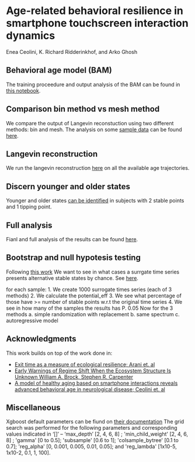 # Age-related behavioral resilience in smartphone touchscreen interaction dynamics    
Enea Ceolini, K. Richard Ridderinkhof, and Arko Ghosh

## Behavioral age model (BAM)
The training proceedure and output analysis of the BAM can be found in [this notebook](train_BAM.ipynb).

## Comparison bin method vs mesh method
We compare the output of Langevin reconstuction using two different methods: bin and mesh.
The analysis on some [sample data](examples_ages.mat) can be found [here](comparison_mesh_bins.m).

## Langevin reconstruction
We run the langevin reconstruction [here](full_langevin_analysis_mesh.m) on all the available age trajectories.

## Discern younger and older states
Younger and older states [can be identified](younger_older_bucket_states.m) in subjects with 2 stable points and 1 tipping point.

## Full analysis 
Fianl and full analysis of the results can be found [here](analysis_and_states.m).

## Bootstrap and null hypotesis testing
Following [this work](https://www.pnas.org/doi/10.1073/pnas.0802430105#supplementary-materials)
We want to see in what cases a surrgate time series presents alternative stable states by chance.
See [here](null_distributions.m).
 
for each sample:
    1. We create 1000 surrogate times series (each of 3 methods)
    2. We calculate the potential_eff
    3. We see what percentage of those have >= number of stable points w.r.t the original time series
    4. We see in how many of the samples the results has P. 0.05
Now for the 3 methods
    a. simple randomization with replacement 
    b. same spectrum
    c. autoregressive model  

## Acknowledgments
This work builds on top of the work done in:
- [Exit time as a measure of ecological resilience; Arani et. al](https://www.science.org/doi/10.1126/science.aay4895) 
- [Early Warnings of Regime Shift When the Ecosystem Structure Is Unknown
William A. Brock, Stephen R. Carpenter](https://journals.plos.org/plosone/article?id=10.1371/journal.pone.0045586)
- [A model of healthy aging based on smartphone
interactions reveals advanced behavioral age in
neurological disease; Ceolini et. al](https://doi.org/10.1016/j.isci.2022.104792)

## Miscellaneous 

Xgboost default parameters can be fiund on [their documentation](https://xgboost.readthedocs.io/en/release_1.7.0/parameter.html) 
The grid search was performed for the following parameters and corresponding values indicated in ‘[]’ – ‘max_depth’ [2, 4, 6, 8] ;  'min_child_weight' [2, 4, 6, 8] ; 'gamma' [0 to 0.5]; 'subsample' [0.6 to 1]; 'colsample_bytree' [0.1 to 0.7]; 'reg_alpha' [0, 0.001, 0.005, 0.01, 0.05]; and 'reg_lambda' [1x10-5, 1x10-2, 0.1, 1, 100].
